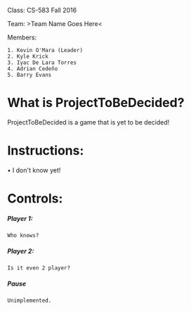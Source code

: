 Class: CS-583 Fall 2016

Team: >Team Name Goes Here<

Members:

    1. Kevin O'Mara (Leader)
    2. Kyle Krick
    3. Iyac De Lara Torres
    4. Adrian Cedeño
    5. Barry Evans
    
What is ProjectToBeDecided?
==========

ProjectToBeDecided is a game that is yet to be decided!

Instructions:
==========

• I don't know yet!

Controls:
==========
##### Player 1:

    Who knows?

##### Player 2:

    Is it even 2 player?
    
##### Pause

    Unimplemented.
